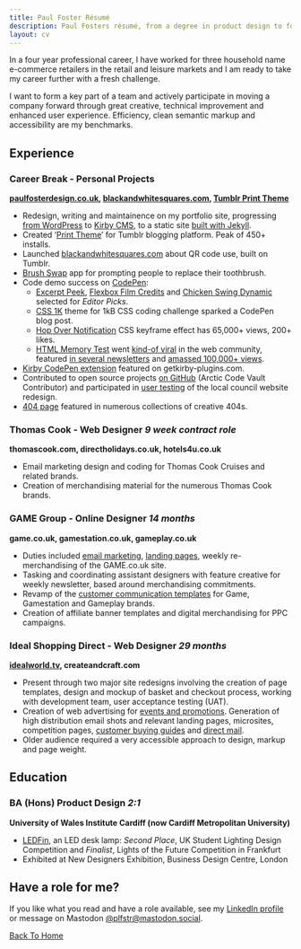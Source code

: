 ```yaml
---
title: Paul Foster Résumé
description: Paul Fosters résumé, from a degree in product design to four years work web design experience for some high street brands.
layout: cv
---
```

In a four year professional career, I have worked for three household name e-commerce retailers in the retail and leisure markets and I am ready to take my career further with a fresh challenge.

I want to form a key part of a team and actively participate in moving a company forward through great creative, technical improvement and enhanced user experience. Efficiency, clean semantic markup and accessibility are my benchmarks. 

## Experience

### Career Break - Personal Projects

**[paulfosterdesign.co.uk](/), [blackandwhitesquares.com](https://blackandwhitesquares.com), [Tumblr Print Theme](https://www.tumblr.com/theme/30839)**

*	Redesign, writing and maintainence on my portfolio site, progressing [from WordPress](/blog/year-review-2013/) to [Kirby CMS](/blog/portfolio-redesign/), to a static site [built with Jekyll](/blog/portfolio-redesign-2020/).
*	Created ‘[Print Theme](/work/print-theme/)’ for Tumblr blogging platform. Peak of 450+ installs.
*	Launched [blackandwhitesquares.com](/work/blackandwhitesquares/) about QR code use, built on Tumblr.
*	[Brush Swap](/blog/brush-swap/) app for prompting people to replace their toothbrush.
*	Code demo success on [CodePen](https://codepen.io/plfstr/popular/):
	+ [Excerpt Peek](/blog/excerpt-peek/), [Flexbox Film Credits](/blog/flexbox-film-credits/) and [Chicken Swing Dynamic](/blog/chicken-swing-dynamic/) selected for <i>Editor Picks</i>. 
	+ [CSS 1K](/blog/css1k-on-codepen/) theme for 1kB CSS coding challenge sparked a CodePen blog post. 
	+ [Hop Over Notification](/blog/10k-hop-over-views/) CSS keyframe effect has 65,000+ views, 200+ likes.
	+ [HTML Memory Test](/blog/html-elements-test/) went [kind-of viral](/blog/html-memory-tested/) in the web community, featured [in several newsletters](/blog/html-memory-tested/#:~:text=CSS-Tricks%20newsletter,issue%20%2349&text=Web%20Weekly%20%2396,tags%20you%20know.%E2%80%99) and [amassed 100,000+ views](/blog/100k-html-tests/).
*	[Kirby CodePen extension](/blog/kirbytag-codepen/) featured on getkirby-plugins.com.
*	Contributed to open source projects [on GitHub](https://github.com/plfstr) (Arctic Code Vault Contributor) and participated in [user testing](/blog/council-website-testing/) of the local council website redesign.
*	[404 page](/404page/) featured in numerous collections of creative 404s.


### Thomas Cook - Web Designer _9 week contract role_

**thomascook.com, directholidays.co.uk, hotels4u.co.uk**

*	Email marketing design and coding for Thomas Cook Cruises and related brands. 
*	Creation of merchandising material for the numerous Thomas Cook brands.


### GAME Group - Online Designer _14 months_

**game.co.uk, gamestation.co.uk, gameplay.co.uk**

*	Duties included [email marketing](/work/email-templates/), [landing pages](/work/nintendo-hub/), weekly re-merchandising of the GAME.co.uk site.
*	Tasking and coordinating assistant designers with feature creative for weekly newsletter, based around merchandising commitments.
*	Revamp of the [customer communication templates](/work/email-templates/) for Game, Gamestation and Gameplay brands.
*	Creation of affiliate banner templates and digital merchandising for PPC campaigns.


### Ideal Shopping Direct - Web Designer _29 months_

**[idealworld.tv](https://en.wikipedia.org/wiki/Ideal_World), createandcraft.com**

*	Present through two major site redesigns involving the creation of page templates, design and mockup of basket and checkout process, working with development team, user acceptance testing (UAT).
*	Creation of web advertising for [events and promotions](/work/christmas-cracker/). Generation of high distribution email shots and relevant landing pages, microsites, competition pages, [customer buying guides](/work/ringsize-guide/) and [direct mail](/work/christmas-cracker/).
*	Older audience required a very accessible approach to design, markup and page weight.


## Education

### BA (Hons) Product Design _2:1_

**University of Wales Institute Cardiff (now Cardiff Metropolitan University)**

*	[LEDFin](/ledfin/), an LED desk lamp: _Second Place_, UK Student Lighting Design Competition and _Finalist_, Lights of the Future Competition in Frankfurt
*	Exhibited at New Designers Exhibition, Business Design Centre, London


## Have a role for me?

If you like what you read and have a role available, see my [LinkedIn profile](https://www.linkedin.com/in/paulfosterdesign) or message on Mastodon [@plfstr@mastodon.social](https://mastodon.social/@plfstr).

[Back To Home](/)
